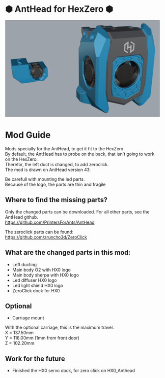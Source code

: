 # &#x2B22; AntHead for HexZero &#x2B22;
<p align="center"><img width="750" src="Assets/HX0_AntHead.png"></p>

# Mod Guide
Mods specially for the AntHead, to get it fit to the HexZero. <br>
By default, the AntHead has to probe on the back, that isn't going to work on the HexZero. <br>
Therefor, the left duct is changed, to add zeroclick. <br>
The mod is drawn on AntHead version 43. <br>

Be carefull with mounting the led parts. <br>
Because of the logo, the parts are thin and fragile

## Where to find the missing parts?
Only the changed parts can be downloaded. For all other parts, see the AntHead github. <br>
https://github.com/PrintersForAnts/AntHead

The zeroclick parts can be found: <br>
https://github.com/zruncho3d/ZeroClick

## What are the changed parts in this mod:
- Left ducting
- Main body O2 with HX0 logo
- Main body sherpa with HX0 logo
- Led diffuser HX0 logo
- Led light shield HX0 logo
- ZeroClick dock for HX0

## Optional
- Carriage mount

With the optional carriage, this is the maximum travel. <br>
X = 137.50mm <br>
Y = 118.00mm (1mm from front door) <br>
Z = 102.20mm 

## Work for the future
- Finished the HX0 servo dock, for zero click on HX0_Anthead
